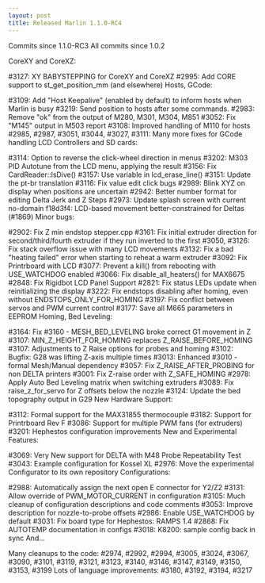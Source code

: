 ```yaml
---
layout: post
title: Released Marlin 1.1.0-RC4
---
```


Commits since 1.1.0-RC3
All commits since 1.0.2

CoreXY and CoreXZ:

#3127: XY BABYSTEPPING for CoreXY and CoreXZ
#2995: Add CORE support to st_get_position_mm (and elsewhere)
Hosts, GCode:

#3109: Add "Host Keepalive" (enabled by default) to inform hosts when Marlin is busy
#3219: Send position to hosts after some commands.
#2983: Remove "ok" from the output of M280, M301, M304, M851
#3052: Fix "M145" output in M503 report
#3108: Improved handling of M110 for hosts
#2985, #2987, #3051, #3044, #3027, #3111: Many more fixes for GCode handling
LCD Controllers and SD cards:

#3114: Option to reverse the click-wheel direction in menus
#3202: M303 PID Autotune from the LCD menu, applying the result
#3156: Fix CardReader::lsDive()
#3157: Use variable in lcd_erase_line()
#3151: Update the pt-br translation
#3116: Fix value edit click bugs
#2989: Blink XYZ on display when positions are uncertain
#2942: Better number format for editing Delta Jerk and Z Steps
#2973: Update splash screen with current no-domain
f18d3f4: LCD-based movement better-constrained for Deltas (#1869)
Minor bugs:

#2902: Fix Z min endstop stepper.cpp
#3161: Fix initial extruder direction for second/third/fourth extruder if they run inverted to the first
#3050, #3126: Fix stack overflow issue with many LCD movements
#3132: Fix a bad "heating failed" error when starting to reheat a warm extruder
#3092: Fix Printrboard with LCD
#3077: Prevent a kill() from rebooting with USE_WATCHDOG enabled
#3066: Fix disable_all_heaters() for MAX6675
#2848: Fix Rigidbot LCD Panel Support
#2821: Fix status LEDs update when reinitializing the display
#3222: Fix endstops disabling after homing, even without ENDSTOPS_ONLY_FOR_HOMING
#3197: Fix conflict between servos and PWM current control
#3177: Save all M665 parameters in EEPROM
Homing, Bed Leveling:

#3164: Fix #3160 - MESH_BED_LEVELING broke correct G1 movement in Z
#3107: MIN_Z_HEIGHT_FOR_HOMING replaces Z_RAISE_BEFORE_HOMING
#3107: Adjustments to Z Raise options for probes and homing
#3102: Bugfix: G28 was lifting Z-axis multiple times
#3013: Enhanced #3010 - formal Mesh/Manual dependency
#3057: Fix Z_RAISE_AFTER_PROBING for non DELTA printers
#3001: Fix Z-raise order with Z_SAFE_HOMING
#2978: Apply Auto Bed Leveling matrix when switching extruders
#3089: Fix raise_z_for_servo for Z offsets below the nozzle
#3124: Update the bed topography output in G29
New Hardware Support:

#3112: Formal support for the MAX31855 thermocouple
#3182: Support for Printrboard Rev F
#3086: Support for multiple PWM fans (for extruders)
#3201: Hephestos configuration improvements
New and Experimental Features:

#3069: Very New support for DELTA with M48 Probe Repeatability Test
#3043: Example configuration for Kossel XL
#2976: Move the experimental Configurator to its own repository
Configurations:

#2988: Automatically assign the next open E connector for Y2/Z2
#3131: Allow override of PWM_MOTOR_CURRENT in configuration
#3105: Much cleanup of configuration descriptions and code comments
#3053: Improve description for nozzle-to-probe offsets
#2986: Enable USE_WATCHDOG by default
#3031: Fix board type for Hephestos: RAMPS 1.4
#2868: Fix AUTOTEMP documentation in configs
#3018: K8200: sample config back in sync
And...

Many cleanups to the code: #2974, #2992, #2994, #3005, #3024, #3067, #3090, #3101, #3119, #3121, #3123, #3140, #3146, #3147, #3149, #3150, #3153, #3199
Lots of language improvements: #3180, #3192, #3194, #3217
